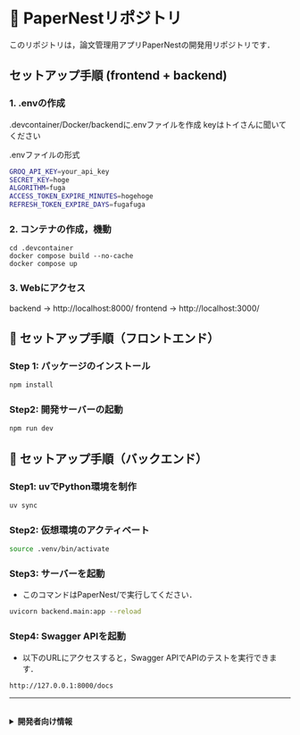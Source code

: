 # 🎯 PaperNestリポジトリ

このリポジトリは，論文管理用アプリPaperNestの開発用リポジトリです．

## セットアップ手順 (frontend + backend)

### 1. .envの作成
.devcontainer/Docker/backendに.envファイルを作成
keyはトイさんに聞いてください

.envファイルの形式
```bash
GROQ_API_KEY=your_api_key
SECRET_KEY=hoge
ALGORITHM=fuga
ACCESS_TOKEN_EXPIRE_MINUTES=hogehoge
REFRESH_TOKEN_EXPIRE_DAYS=fugafuga
```

### 2. コンテナの作成，機動

```bach 
cd .devcontainer
docker compose build --no-cache
docker compose up
```

### 3. Webにアクセス

backend -> http://localhost:8000/
frontend -> http://localhost:3000/



## 🚀 セットアップ手順（フロントエンド）

### Step 1: パッケージのインストール

```bash
npm install
```

### Step2: 開発サーバーの起動
```bash
npm run dev
```

## 🚀 セットアップ手順（バックエンド）
### Step1: uvでPython環境を制作
```bash
uv sync
```

### Step2: 仮想環境のアクティベート
```bash
source .venv/bin/activate
```

### Step3: サーバーを起動
- このコマンドはPaperNest/で実行してください．
```bash
uvicorn backend.main:app --reload
```

### Step4: Swagger APIを起動
- 以下のURLにアクセスすると，Swagger APIでAPIのテストを実行できます．
```
http://127.0.0.1:8000/docs
```


---
<br>
<details>
<summary><strong>開発者向け情報</strong></summary>

## プロジェクト概要

## 技術スタック
- フロントエンド: React
- バックエンド: FastAPI

## 起動方法
